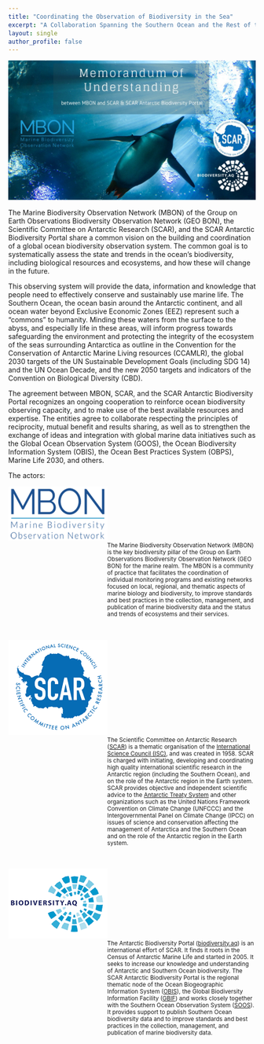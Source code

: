 ```yaml
---
title: "Coordinating the Observation of Biodiversity in the Sea"
excerpt: "A Collaboration Spanning the Southern Ocean and the Rest of the Globe"
layout: single
author_profile: false
---
```

<img src="/images/mbon_scar_mou.jpg" alt="MBON-SCAR MoU">

The Marine Biodiversity Observation Network (MBON) of the Group on Earth Observations Biodiversity Observation Network (GEO BON), the Scientific Committee on Antarctic Research (SCAR), and the SCAR Antarctic Biodiversity Portal share a common vision on the building and coordination of a global ocean biodiversity observation system. The common goal is to systematically assess the state and trends in the ocean’s biodiversity, including biological resources and ecosystems, and how these will change in the future. 

This observing system will provide the data, information and knowledge that people need to effectively conserve and sustainably use marine life. The Southern Ocean, the ocean basin around the Antarctic continent, and all ocean water beyond Exclusive Economic Zones (EEZ) represent such a “commons” to humanity. Minding these waters from the surface to the abyss, and especially life in these areas, will inform progress towards safeguarding the environment and protecting the integrity of the ecosystem of the seas surrounding Antarctica as outline in the Convention for the Conservation of Antarctic Marine Living resources (CCAMLR), the global 2030 targets of the UN Sustainable Development Goals (including SDG 14) and the UN Ocean Decade, and the new 2050 targets and indicators of the Convention on Biological Diversity (CBD).

The agreement between MBON, SCAR, and the SCAR Antarctic Biodiversity Portal recognizes an ongoing cooperation to reinforce ocean biodiversity observing capacity, and to make use of the best available resources and expertise. The entities agree to collaborate respecting the principles of reciprocity, mutual benefit and results sharing, as well as to strengthen the exchange of ideas and integration with global marine data initiatives such as the Global Ocean Observation System (GOOS), the Ocean Biodiversity Information System (OBIS), the Ocean Best Practices System (OBPS), Marine Life 2030, and others.

The actors:

<div style="width:40%; float:left; padding-right:2%;">
<img src="/images/mbon_logo_350.png">
</div>
<div style="width:60%; float:right; text-align:left; padding-left:2%; font-size: smaller;">
The Marine Biodiversity Observation Network (MBON) is the key biodiversity pillar of the Group on Earth Observations Biodiversity Observation Network (GEO BON) for the marine realm. The MBON is a community of practice that facilitates the coordination of individual monitoring programs and existing networks focused on local, regional, and thematic aspects of marine biology and biodiversity, to improve standards and best practices in the collection, management, and publication of marine biodiversity data and the status and trends of ecosystems and their services.

</div>

<div style="clear: both;"></div>
<p>&nbsp;</p>

<div style="width:40%; float:left; padding-right:2%;">
<img src="/images/scar_logo_350.png">
</div>
<div style="width:60%; float:right; text-align:left; padding-left:2%; font-size: smaller;">
  The Scientific Committee on Antarctic Research (<a href="https://www.scar.org/">SCAR</a>) is a thematic organisation of the <a href="https://council.science/">International Science Council (ISC)</a>, and was created in 1958. SCAR is charged with initiating, developing and coordinating high quality international scientific research in the Antarctic region (including the Southern Ocean), and on the role of the Antarctic region in the Earth system. SCAR provides objective and independent scientific advice to the <a href="https://www.ats.aq/index_e.html">Antarctic Treaty System</a> and other organizations such as the United Nations Framework Convention on Climate Change (UNFCCC) and the Intergovernmental Panel on Climate Change 
(IPCC) on issues of science and conservation affecting the management of Antarctica and the Southern Ocean and on the role of the Antarctic region in the Earth system.


</div>

<div style="clear: both;"></div>

<p>&nbsp;</p>

<div style="width:40%; float:left; padding-right:2%;">
<img src="/images/abp_logo_350.png">
</div>
<div style="width:60%; float:right; text-align:left; padding-left:2%; font-size: smaller;">
  The Antarctic Biodiversity Portal (<a href="https://www.biodiversity.aq/">biodiversity.aq</a>) is an international effort of SCAR. It finds it roots in the Census of Antarctic Marine Life and started in 2005. It seeks to increase our knowledge and understanding of Antarctic and Southern Ocean biodiversity. The SCAR Antarctic Biodiversity Portal is the regional thematic node of the Ocean Biogeographic Information System (<a href="http://www.obis.org/">OBIS</a>), the Global Biodiversity Information Facility (<a href="http://www.gbif.org/">GBIF</a>) and works closely together with the Southern Ocean Observation System (<a href="http://www.soos.aq/">SOOS</a>). It provides support to publish Southern Ocean biodiversity data and to improve standards and best practices in the collection, management, and publication of marine biodiversity data.

</div>

<div style="clear: both;"></div>
